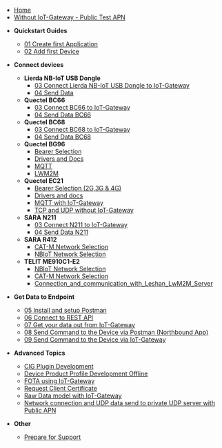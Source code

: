 * [Home](/)
*  [Without IoT-Gateway - Public Test APN](./Advanced_Topics/Send_UDP_DATA_with_Public_APN_without_IoT-Gateway.md)

- **Quickstart Guides**
	- [01 Create first Application](01_Create_first_Application.md)
	- [02 Add first Device](02_Add_first_Device.md)

- **Connect devices**
    - **Lierda NB-IoT USB Dongle**
		- [03 Connect Lierda NB-IoT USB Dongle to IoT-Gateway](./Lierda_NB-IoT_USB_Dongle/03_Connect_device_to_IoT-Gateway.md)
		- [04 Send Data](./Lierda_NB-IoT_USB_Dongle/04_Send_Data_Lierda.md)
	- **Quectel BC66**
		- [03 Connect BC66 to IoT-Gateway](./Quectel_BC66/03_Connect_device_to_IoT-Gateway.md)
		- [04 Send Data BC66](./Quectel_BC66/04_Send_Data_BC66.md)
    - **Quectel BC68**
		- [03 Connect BC68 to IoT-Gateway](./Quectel_BC68/03_Connect_device_to_IoT-Gateway.md)
		- [04 Send Data BC68](./Quectel_BC68/04_Send_Data_BC68.md)
	- **Quectel BG96**
		- [Bearer Selection](./Quectel_BG96/Bearer_Selection.md)
		- [Drivers and Docs](./Quectel_BG96/Drivers_and_Docs.md)
		- [MQTT](./Quectel_BG96/MQTT.md)
		- [LWM2M](./Quectel_BG96/LWM2M.md)
	- **Quectel EC21**
		- [Bearer Selection (2G,3G & 4G)](./Quectel_EC21/Bearer_Selection_(2G,3G,4G).md)
		- [Drivers and docs](./Quectel_EC21/Drivers_and_docs.md)
		- [MQTT with IoT-Gateway](./Quectel_EC21/MQTT_with_IoT-Gateway.md)
		- [TCP and UDP without IoT-Gateway](./Quectel_EC21/TCP_and_UDP_without_IoT-Gateway.md)
	- **SARA N211**
		- [03 Connect N211 to IoT-Gateway](./SARA_N211/03_Connect_device_to_IoT-Gateway.md)
		- [04 Send Data N211](./SARA_N211/04_Send_Data_N211.md)
	- **SARA R412**
		- [CAT-M  Network Selection](./SARA_R412/CAT-M_Network_Selection.md)
		- [NBIoT Network Selection](./SARA_R412/NBIoT_Network_Selection.md)
	- **TELIT ME910C1-E2**
		- [NBIoT Network Selection](./Telit_ME910C1-E2/NBIoT_Network_Selection.md)
		- [CAT-M Network Selection](./Telit_ME910C1-E2/CAT-M_Network_Selection.md)
		- [Connection_and_communication_with_Leshan_LwM2M_Server](./Telit_ME910C1-E2/Connection_and_communication_with_Leshan_LwM2M_Server.md)



- **Get Data to Endpoint**
	- [05 Install and setup Postman](./Application_Enablement/05_Install_and_setup_Postman.md)
	- [06 Connect to REST API](./Application_Enablement/06_Connect_to_REST_API.md)
	- [07 Get your data out from IoT-Gateway](./Application_Enablement/07_Get_your_data_out_from_IoT-Gateway.md)
	- [08 Send Command to the Device via Postman (Northbound App)](./Application_Enablement/08_Send_Command_to_the_Device_via_Postman.md)
	- [09 Send Command to the Device via IoT-Gateway](./Application_Enablement/09_Send_Command_to_the_Device_via_IoT-Gateway.md)

- **Advanced Topics**
	- [CIG Plugin Development](./Advanced_Topics/CIG_Plugin_Development.md)
	- [Device Product Profile Development Offline](./Advanced_Topics/Device_Product_Profile_Development_Offline.md)
	- [FOTA using IoT-Gateway](./Advanced_Topics/FOTA_using_IoT-Gateway.md)
	- [Request Client Certificate](./Advanced_Topics/Request_Client_Certificate.md)
	- [Raw Data model with IoT-Gateway](./Advanced_Topics/Raw_Data_with_IoT-Gateway.md)
	- [Network connection and UDP data send to private UDP server with Public APN](./Advanced_Topics/Send_UDP_DATA_with_Public_APN_without_IoT-Gateway.md)

- **Other**
	- [Prepare for Support](00_Prepare_for_Support.md)